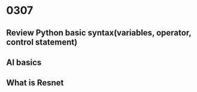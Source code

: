 # 0307

## Review Python basic syntax(variables, operator, control statement)

## AI basics

## What is Resnet
